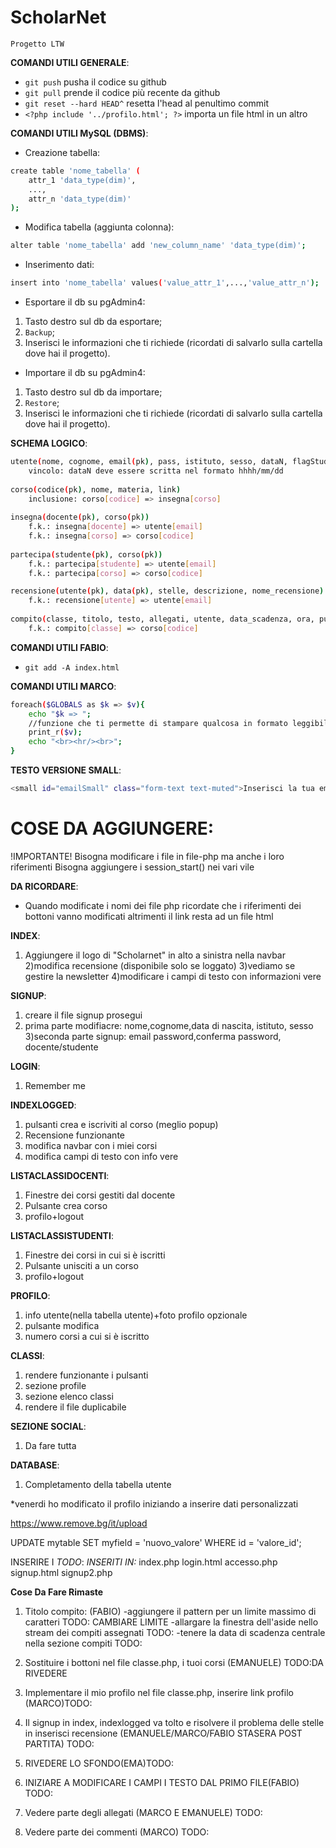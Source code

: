 # ScholarNet
`Progetto LTW`

**COMANDI UTILI GENERALE**:
- `git push` pusha il codice su github
- `git pull` prende il codice più recente da github
- `git reset --hard HEAD^` resetta l'head al penultimo commit
- `<?php include '../profilo.html'; ?>` importa un file html in un altro 

**COMANDI UTILI MySQL (DBMS)**:
- Creazione tabella:
```bash
create table 'nome_tabella' (
    attr_1 'data_type(dim)',
    ...,
    attr_n 'data_type(dim)'
);
```

- Modifica tabella (aggiunta colonna):
```bash
alter table 'nome_tabella' add 'new_column_name' 'data_type(dim)';
```

- Inserimento dati:
```bash
insert into 'nome_tabella' values('value_attr_1',...,'value_attr_n');
```

- Esportare il db su pgAdmin4:
1. Tasto destro sul db da esportare;
2. `Backup`;
3. Inserisci le informazioni che ti richiede (ricordati di salvarlo sulla cartella dove hai il progetto).

- Importare il db su pgAdmin4:
1. Tasto destro sul db da importare;
2. `Restore`;
3. Inserisci le informazioni che ti richiede (ricordati di salvarlo sulla cartella dove hai il progetto).

**SCHEMA LOGICO**: 
```bash
utente(nome, cognome, email(pk), pass, istituto, sesso, dataN, flagStudente)
    vincolo: dataN deve essere scritta nel formato hhhh/mm/dd
    
corso(codice(pk), nome, materia, link)
    inclusione: corso[codice] => insegna[corso]
    
insegna(docente(pk), corso(pk))
    f.k.: insegna[docente] => utente[email]
    f.k.: insegna[corso] => corso[codice]
    
partecipa(studente(pk), corso(pk))
    f.k.: partecipa[studente] => utente[email]
    f.k.: partecipa[corso] => corso[codice]

recensione(utente(pk), data(pk), stelle, descrizione, nome_recensione)
    f.k.: recensione[utente] => utente[email]
    
compito(classe, titolo, testo, allegati, utente, data_scadenza, ora, pubblicazione)
    f.k.: compito[classe] => corso[codice]
```

**COMANDI UTILI FABIO**:
- `git add -A index.html`

**COMANDI UTILI MARCO**:
```bash
foreach($GLOBALS as $k => $v){
    echo "$k => ";
    //funzione che ti permette di stampare qualcosa in formato leggibile
    print_r($v);
    echo "<br><hr/><br>";
}
```

**TESTO VERSIONE SMALL**:
```bash
<small id="emailSmall" class="form-text text-muted">Inserisci la tua email</small>
```

# COSE DA AGGIUNGERE:
!IMPORTANTE!
Bisogna modificare i file in file-php ma anche i loro riferimenti
Bisogna aggiungere i session_start() nei vari vile

**DA RICORDARE**:
- Quando modificate i nomi dei file php ricordate che i riferimenti dei bottoni vanno modificati altrimenti il link resta ad un file html

**INDEX**:
1) Aggiungere il logo di "Scholarnet" in alto a sinistra nella navbar
2)modifica recensione (disponibile solo se loggato)
3)vediamo se gestire la newsletter
4)modificare i campi di testo con informazioni vere



**SIGNUP**:
1) creare il file signup prosegui
2) prima parte modifiacre: nome,cognome,data di nascita, istituto, sesso
3)seconda parte signup: email password,conferma password, docente/studente


**LOGIN**:
1) Remember me 

**INDEXLOGGED**:
1) pulsanti crea e iscriviti al corso (meglio popup)
2) Recensione funzionante
3) modifica navbar con i miei corsi
4) modifica campi di testo con info vere

**LISTACLASSIDOCENTI**:
1) Finestre dei corsi gestiti dal docente
2) Pulsante crea corso
2) profilo+logout

**LISTACLASSISTUDENTI**:
1) Finestre dei corsi in cui si è iscritti
2) Pulsante unisciti a un corso
2) profilo+logout

**PROFILO**:
1) info utente(nella tabella utente)+foto profilo opzionale
2) pulsante modifica
3) numero corsi a cui si è iscritto

**CLASSI**:
1) rendere funzionante i pulsanti
2) sezione profile
3) sezione elenco classi
4) rendere il file duplicabile 

**SEZIONE SOCIAL**:
1) Da fare tutta

**DATABASE**:
1) Completamento della tabella utente


*venerdi ho modificato il profilo iniziando a inserire dati personalizzati

https://www.remove.bg/it/upload

UPDATE mytable SET myfield = 'nuovo_valore' WHERE id = 'valore_id';

<!-- IMMAGINE DELL'OMINO: guardare video del seguente link: https://www.youtube.com/watch?v=q93hR316nk4-->


INSERIRE I _TODO_:
*INSERITI IN:*
index.php
login.html
accesso.php
signup.html
signup2.php

**Cose Da Fare Rimaste**
1) Titolo compito: (FABIO)
    -aggiungere il pattern per un limite massimo di caratteri TODO: CAMBIARE LIMITE
    -allargare la finestra dell'aside nello stream dei compiti assegnati TODO:
    -tenere la data di scadenza centrale nella sezione compiti TODO:
2) Sostituire i bottoni nel file classe.php, i tuoi corsi (EMANUELE) TODO:DA RIVEDERE

3) Implementare il mio profilo nel file classe.php, inserire link profilo (MARCO)TODO: 
4) Il signup in index, indexlogged va tolto e risolvere il problema delle stelle in inserisci recensione (EMANUELE/MARCO/FABIO STASERA POST PARTITA) TODO:
5) RIVEDERE LO SFONDO(EMA)TODO:
6) INIZIARE A MODIFICARE I CAMPI I TESTO DAL PRIMO FILE(FABIO) TODO:
7) Vedere parte degli allegati (MARCO E EMANUELE) TODO:
8) Vedere parte dei commenti (MARCO) TODO:
